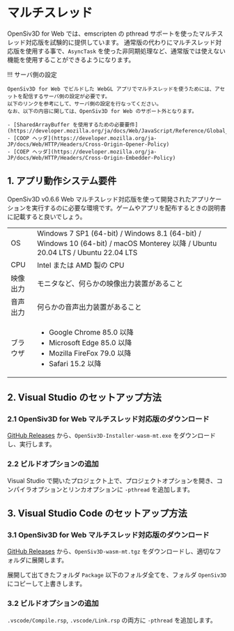 # マルチスレッド

OpenSiv3D for Web では、emscripten の pthread サポートを使ったマルチスレッド対応版を試験的に提供しています。
通常版の代わりにマルチスレッド対応版を使用する事で、`AsyncTask` を使った非同期処理など、通常版では使えない機能を使用することができるようになります。

!!! サーバ側の設定

    OpenSiv3D for Web でビルドした WebGL アプリでマルチスレッドを使うためには、アセットを配信するサーバ側の設定が必要です。
    以下のリンクを参考にして、サーバ側の設定を行なってください。
    なお、以下の内容に関しては、OpenSiv3D for Web のサポート外となります。

    - [SharedArrayBuffer を使用するための必要要件](https://developer.mozilla.org/ja/docs/Web/JavaScript/Reference/Global_Objects/SharedArrayBuffer)
    - [COOP ヘッダ](https://developer.mozilla.org/ja-JP/docs/Web/HTTP/Headers/Cross-Origin-Opener-Policy)
    - [COEP ヘッダ](https://developer.mozilla.org/ja-JP/docs/Web/HTTP/Headers/Cross-Origin-Embedder-Policy)

## 1. アプリ動作システム要件

OpenSiv3D v0.6.6 Web マルチスレッド対応版を使って開発されたアプリケーションを実行するのに必要な環境です。ゲームやアプリを配布するときの説明書に記載すると良いでしょう。

|  |  |
|--|--|
| OS | Windows 7 SP1 (64-bit) / Windows 8.1 (64-bit) / Windows 10 (64-bit) / macOS Monterey 以降 / Ubuntu 20.04 LTS / Ubuntu 22.04 LTS |
| CPU | Intel または AMD 製の CPU |
| 映像出力 | モニタなど、何らかの映像出力装置があること |
| 音声出力 | 何らかの音声出力装置があること |
| ブラウザ | <ul><li>Google Chrome 85.0 以降</li><li>Microsoft Edge 85.0 以降</li><li>Mozilla FireFox 79.0 以降</li><li>Safari 15.2 以降</li></ul> |

## 2. Visual Studio のセットアップ方法

### 2.1 OpenSiv3D for Web マルチスレッド対応版のダウンロード

[GitHub Releases](https://github.com/nokotan/OpenSiv3D/releases) から、`OpenSiv3D-Installer-wasm-mt.exe` をダウンロードし、実行します。

### 2.2 ビルドオプションの追加

Visual Studio で開いたプロジェクト上で、プロジェクトオプションを開き、コンパイラオプションとリンカオプションに `-pthread` を追加します。

## 3. Visual Studio Code のセットアップ方法

### 3.1 OpenSiv3D for Web マルチスレッド対応版のダウンロード

[GitHub Releases](https://github.com/nokotan/OpenSiv3D/releases) から、`OpenSiv3D-wasm-mt.tgz` をダウンロードし、適切なフォルダに展開します。

展開して出てきたフォルダ `Package` 以下のフォルダ全てを、フォルダ `OpenSiv3D` にコピーして上書きします。

### 3.2 ビルドオプションの追加

`.vscode/Compile.rsp`, `.vscode/Link.rsp` の両方に `-pthread` を追加します。
